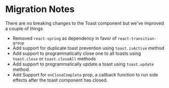 # Migration Notes

There are no breaking changes to the Toast component but we've improved a couple
of things

- Removed `react-spring` as dependency in favor of `react-transition-group`
- Add support for duplicate toast prevention using `toast.isActive` method
- Add support to programmatically close one to all toasts using `toast.close` or
  `toast.closeAll` methods
- Add support to programmatically update a toast using `toast.update` method.
- Add Support for `onCloseComplete` prop, a callback function to run side
  effects after the toast component has closed.
